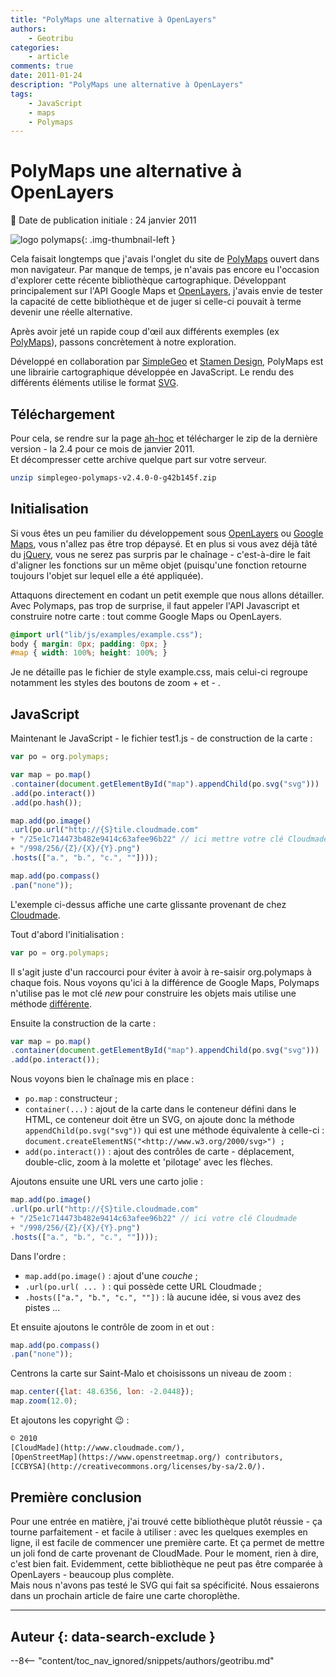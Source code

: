 ```yaml
---
title: "PolyMaps une alternative à OpenLayers"
authors:
    - Geotribu
categories:
    - article
comments: true
date: 2011-01-24
description: "PolyMaps une alternative à OpenLayers"
tags:
    - JavaScript
    - maps
    - Polymaps
---
```


# PolyMaps une alternative à OpenLayers

:calendar: Date de publication initiale : 24 janvier 2011

![logo polymaps](https://cdn.geotribu.fr/img/logos-icones/logiciels_librairies/polymaps.png){: .img-thumbnail-left }

Cela faisait longtemps que j'avais l'onglet du site de [PolyMaps](http://polymaps.org/) ouvert dans mon navigateur. Par manque de temps, je n'avais pas encore eu l'occasion d'explorer cette récente bibliothèque cartographique. Développant principalement sur l'API Google Maps et [OpenLayers](https://openlayers.org/), j'avais envie de tester la capacité de cette bibliothèque et de juger si celle-ci pouvait à terme devenir une réelle alternative.  

Après avoir jeté un rapide coup d'œil aux différents exemples (ex [PolyMaps](http://polymaps.org/ex/)), passons concrètement à notre exploration.

Développé en collaboration par [SimpleGeo](http://simplegeo.com/) et [Stamen Design](http://stamen.com/), PolyMaps est une librairie cartographique développée en JavaScript. Le rendu des différents éléments utilise le format [SVG](https://fr.wikipedia.org/wiki/Scalable_Vector_Graphics).

## Téléchargement

Pour cela, se rendre sur la page [ah-hoc](http://polymaps.org/download.html) et télécharger le zip de la dernière version - la 2.4 pour ce mois de janvier 2011.  
Et décompresser cette archive quelque part sur votre serveur.

```bash
unzip simplegeo-polymaps-v2.4.0-0-g42b145f.zip
```

## Initialisation

Si vous êtes un peu familier du développement sous [OpenLayers](http://www.openlayers.org/) ou [Google Maps](http://code.google.com/intl/fr-FR/apis/maps/index.html), vous n'allez pas être trop dépaysé. Et en plus si vous avez déjà tâté du [jQuery](http://jquery.com/), vous ne serez pas surpris par le chaînage - c'est-à-dire le fait d'aligner les fonctions sur un même objet (puisqu'une fonction retourne toujours l'objet sur lequel elle a été appliquée).  

Attaquons directement en codant un petit exemple que nous allons détailler. Avec Polymaps, pas trop de surprise, il faut appeler l'API Javascript et construire notre carte : tout comme Google Maps ou OpenLayers.

```css
@import url("lib/js/examples/example.css");
body { margin: 0px; padding: 0px; }
#map { width: 100%; height: 100%; }  
```

Je ne détaille pas le fichier de style example.css, mais celui-ci regroupe notamment les styles des boutons de zoom + et - .  

## JavaScript

Maintenant le JavaScript - le fichier test1.js - de construction de la carte :

```js
var po = org.polymaps;

var map = po.map()  
.container(document.getElementById("map").appendChild(po.svg("svg")))  
.add(po.interact())  
.add(po.hash());

map.add(po.image()  
.url(po.url("http://{S}tile.cloudmade.com"  
+ "/25e1c714473b482e9414c63afee96b22" // ici mettre votre clé Cloudmade  
+ "/998/256/{Z}/{X}/{Y}.png")  
.hosts(["a.", "b.", "c.", ""])));

map.add(po.compass()  
.pan("none"));  
```

L'exemple ci-dessus affiche une carte glissante provenant de chez [Cloudmade](http://cloudmade.com/).  

Tout d'abord l'initialisation :

```js
var po = org.polymaps;  
```

Il s'agit juste d'un raccourci pour éviter à avoir à re-saisir org.polymaps à chaque fois. Nous voyons qu'ici à la différence de Google Maps, Polymaps n'utilise pas le mot clé *new* pour construire les objets mais utilise une méthode [différente](https://fr.wikipedia.org/wiki/Fabrique_(patron_de_conception)).  

Ensuite la construction de la carte :

```js
var map = po.map()  
.container(document.getElementById("map").appendChild(po.svg("svg")))  
.add(po.interact());  
```

Nous voyons bien le chaînage mis en place :

* `po.map` : constructeur ;
* `container(...)` : ajout de la carte dans le conteneur défini dans le HTML, ce conteneur doit être un SVG, on ajoute donc la méthode `appendChild(po.svg("svg"))` qui est une méthode équivalente à celle-ci : `document.createElementNS("<http://www.w3.org/2000/svg>") ;`
* `add(po.interact())` : ajout des contrôles de carte - déplacement, double-clic, zoom à la molette et 'pilotage' avec les flèches.

Ajoutons ensuite une URL vers une carto jolie :

```js
map.add(po.image()  
.url(po.url("http://{S}tile.cloudmade.com"  
+ "/25e1c714473b482e9414c63afee96b22" // ici votre clé Cloudmade  
+ "/998/256/{Z}/{X}/{Y}.png")  
.hosts(["a.", "b.", "c.", ""])));  
```

Dans l'ordre :

* `map.add(po.image()` : ajout d'une *couche* ;
* `.url(po.url( ... )` : qui possède cette URL Cloudmade ;
* `.hosts(["a.", "b.", "c.", ""])` : là aucune idée, si vous avez des pistes ...

Et ensuite ajoutons le contrôle de zoom in et out :

```js
map.add(po.compass()  
.pan("none"));  
```

Centrons la carte sur Saint-Malo et choisissons un niveau de zoom :

```js
map.center({lat: 48.6356, lon: -2.0448});  
map.zoom(12.0);  
```

Et ajoutons les copyright :wink: :

```txt
© 2010  
[CloudMade](http://www.cloudmade.com/),  
[OpenStreetMap](https://www.openstreetmap.org/) contributors,  
[CCBYSA](http://creativecommons.org/licenses/by-sa/2.0/).  
```

## Première conclusion

Pour une entrée en matière, j'ai trouvé cette bibliothèque plutôt réussie - ça tourne parfaitement - et facile à utiliser : avec les quelques exemples en ligne, il est facile de commencer une première carte. Et ça permet de mettre un joli fond de carte provenant de CloudMade. Pour le moment, rien à dire, c'est bien fait. Evidemment, cette bibliothèque ne peut pas être comparée à OpenLayers - beaucoup plus complète.  
Mais nous n'avons pas testé le SVG qui fait sa spécificité. Nous essaierons dans un prochain article de faire une carte choroplèthe.

----

## Auteur {: data-search-exclude }

--8<-- "content/toc_nav_ignored/snippets/authors/geotribu.md"
